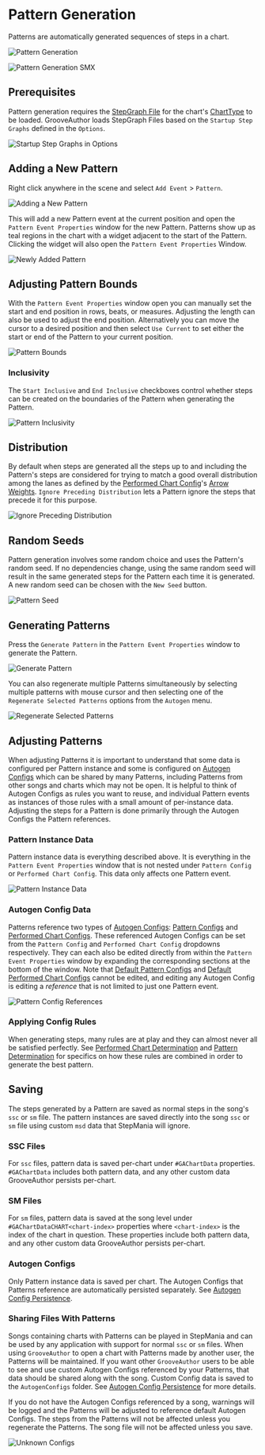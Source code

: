# Pattern Generation
Patterns are automatically generated sequences of steps in a chart.

![Pattern Generation](pattern-generation.gif "Patterns are automatically generated sequences of steps in a chart.")

![Pattern Generation SMX](pattern-generation-smx.gif "Patterns integrate seamlessly with existing steps and work for all chart types.")

## Prerequisites

Pattern generation requires the [StepGraph File](https://github.com/PerryAsleep/StepManiaLibrary/tree/main/StepManiaLibrary/docs/StepGraphs.md#stepgraph-files) for the chart's [ChartType](https://github.com/PerryAsleep/StepManiaLibrary/tree/main/StepManiaLibrary/docs/ChartType.md) to be loaded. GrooveAuthor loads StepGraph Files based on the `Startup Step Graphs` defined in the `Options`.

![Startup Step Graphs in Options](startup-step-graphs.png "Startup Step Graphs in Options need to be set before generating Patterns.")

## Adding a New Pattern

Right click anywhere in the scene and select `Add Event` > `Pattern`.

![Adding a New Pattern](add-pattern.png "Add a new Pattern from the right-click context menu.")

This will add a new Pattern event at the current position and open the `Pattern Event Properties` window for the new Pattern. Patterns show up as teal regions in the chart with a widget adjacent to the start of the Pattern. Clicking the widget will also open the `Pattern Event Properties` Window.

![Newly Added Pattern](new-pattern.png "Newly added Patterns will show up in the chart and will display the Pattern Event Properties window.")

## Adjusting Pattern Bounds

With the `Pattern Event Properties` window open you can manually set the start and end position in rows, beats, or measures. Adjusting the length can also be used to adjust the end position. Alternatively you can move the cursor to a desired position and then select `Use Current` to set either the start or end of the Pattern to your current position.

![Pattern Bounds](pattern-bounds.png "Pattern bounds can be adjusted with these controls.")

### Inclusivity

The `Start Inclusive` and `End Inclusive` checkboxes control whether steps can be created on the boundaries of the Pattern when generating the Pattern.

![Pattern Inclusivity](pattern-inclusivity.png "Pattern bound inclusivity can be adjusted with these controls.")

## Distribution

By default when steps are generated all the steps up to and including the Pattern's steps are considered for trying to match a good overall distribution among the lanes as defined by the [Performed Chart Config](PerformedChartConfigs.md)'s [Arrow Weights](PerformedChartConfigs.md#arrow-weights). `Ignore Preceding Distribution` lets a Pattern ignore the steps that precede it for this purpose.

![Ignore Preceding Distribution](pattern-ignore-distribution.png "Pattern bound inclusivity can be adjusted with these controls.")

## Random Seeds

Pattern generation involves some random choice and uses the Pattern's random seed. If no dependencies change, using the same random seed will result in the same generated steps for the Pattern each time it is generated. A new random seed can be chosen with the `New Seed` button. 

![Pattern Seed](pattern-seed.png "The Pattern seed can be adjusted with these controls.")

## Generating Patterns

Press the `Generate Pattern` in the `Pattern Event Properties` window to generate the Pattern.

![Generate Pattern](pattern-generate.png "Regenerate Pattern with this button.")

You can also regenerate multiple Patterns simultaneously by selecting multiple patterns with mouse cursor and then selecting one of the `Regenerate Selected Patterns` options from the `Autogen` menu.

![Regenerate Selected Patterns](regenerate-selected-patterns.png "Multiple Patterns can be regenerated at once from the Autogen menu.")

## Adjusting Patterns

When adjusting Patterns it is important to understand that some data is configured per Pattern instance and some is configured on [Autogen Configs](AutogenConfigs.md) which can be shared by many Patterns, including Patterns from other songs and charts which may not be open. It is helpful to think of Autogen Configs as rules you want to reuse, and individual Pattern events as instances of those rules with a small amount of per-instance data. Adjusting the steps for a Pattern is done primarily through the Autogen Configs the Pattern references.

### Pattern Instance Data

Pattern instance data is everything described above. It is everything in the `Pattern Event Properties` window that is not nested under `Pattern Config` or `Performed Chart Config`. This data only affects one Pattern event.

![Pattern Instance Data](pattern-instance-data.png "A Pattern configured to automatically connect naturally to the preceding steps.")

### Autogen Config Data

Patterns reference two types of [Autogen Configs](AutogenConfigs.md): [Pattern Configs](PatternConfigs.md) and [Performed Chart Configs](PerformedChartConfigs.md). These referenced Autogen Configs can be set from the `Pattern Config` and `Performed Chart Config` dropdowns respectively. They can each also be edited directly from within the `Pattern Event Properties` window by expanding the corresponding sections at the bottom of the window. Note that [Default Pattern Configs](AutogenConfigs.md#default-pattern-configs-1) and [Default Performed Chart Configs](AutogenConfigs.md#default-pattern-configs) cannot be edited, and editing any Autogen Config is editing a *reference* that is not limited to just one Pattern event.

![Pattern Config References](pattern-config-references.png "A Pattern configured to automatically connect naturally to the preceding steps.")

### Applying Config Rules

When generating steps, many rules are at play and they can almost never all be satisfied perfectly. See [Performed Chart Determination](https://github.com/PerryAsleep/StepManiaLibrary/tree/main/StepManiaLibrary/docs/PerformedChart.md#performedchart-determination) and [Pattern Determination](https://github.com/PerryAsleep/StepManiaLibrary/tree/main/StepManiaLibrary/docs/PerformedChart.md#pattern-determination) for specifics on how these rules are combined in order to generate the best pattern.

## Saving

The steps generated by a Pattern are saved as normal steps in the song's `ssc` or `sm` file. The pattern instances are saved directly into the song `ssc` or `sm` file using custom `msd` data that StepMania will ignore.

### SSC Files

For `ssc` files, pattern data is saved per-chart under `#GAChartData` properties. `#GAChartData` includes both pattern data, and any other custom data GrooveAuthor persists per-chart.

### SM Files

For `sm` files, pattern data is saved at the song level under `#GAChartDataCHART<chart-index>` properties where `<chart-index>` is the index of the chart in question. These properties include both pattern data, and any other custom data GrooveAuthor persists per-chart.

### Autogen Configs

Only Pattern instance data is saved per chart. The Autogen Configs that Patterns reference are automatically persisted separately. See [Autogen Config Persistence](AutogenConfigs.md#autogen-config-persistence).

### Sharing Files With Patterns

Songs containing charts with Patterns can be played in StepMania and can be used by any application with support for normal `ssc` or `sm` files. When using `GrooveAuthor` to open a chart with Patterns made by another user, the Patterns will be maintained. If you want other `GrooveAuthor` users to be able to see and use custom Autogen Configs referenced by your Patterns, that data should be shared along with the song. Custom Config data is saved to the `AutogenConfigs` folder. See [Autogen Config Persistence](AutogenConfigs.md#autogen-config-persistence) for more details.

If you do not have the Autogen Configs referenced by a song, warnings will be logged and the Patterns will be adjusted to reference default Autogen Configs. The steps from the Patterns will not be affected unless you regenerate the Patterns. The song file will not be affected unless you save.

![Unknown Configs](pattern-unknown-configs.png "Unrecognized configs are replaced with default configs.")